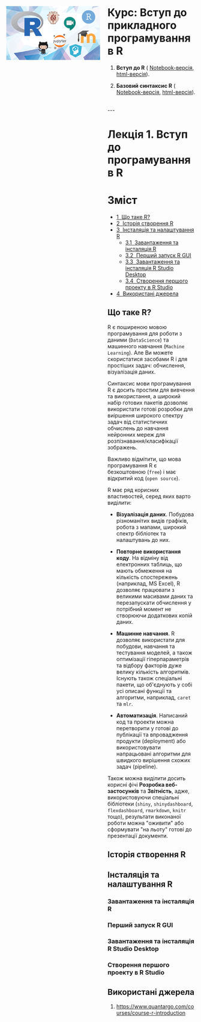 <div style="float:left; width: 250px">
    <img src="../images/lecture_view.png" class="img-thumbnail; width: 250px;" alt="" />
</div>
<div style= "margin: 0 0 0 270px">
<h1  style="margin-top: 0;" class="text-muted">Курс: Вступ до прикладного програмування в R</h1>

1. **Вступ до R** (<i class="fa fa-file-text-o"></i> [Notebook-версія](https://github.com/kleban/oa-programming-in-r/tree/master/Lecture_1), <i class="fa fa-file-code-o"></i> [html-версія](lecture_1/)).

2. **Базовий синтаксис R** (<i class="fa fa-file-text-o"></i> [Notebook-версія](https://github.com/kleban/oa-programming-in-r/tree/master/Lecture_2), <i class="fa fa-file-code-o"></i> [html-версія](lecture_2/)<!--, <i class="fa fa-file-pdf-o"></i> [pdf-версія]()-->).
<br style="clear:both">
---

# Лекція 1. Вступ до програмування в R

<h1>Зміст<span class="tocSkip"></span></h1>
<div class="toc"><ul class="toc-item"><li><span><a href="#Що-таке-R?" data-toc-modified-id="Що-таке-R?-1"><span class="toc-item-num">1&nbsp;&nbsp;</span>Що таке R?</a></span></li><li><span><a href="#Історія-створення-R" data-toc-modified-id="Історія-створення-R-2"><span class="toc-item-num">2&nbsp;&nbsp;</span>Історія створення R</a></span></li><li><span><a href="#Інсталяція-та-налаштування-R" data-toc-modified-id="Інсталяція-та-налаштування-R-3"><span class="toc-item-num">3&nbsp;&nbsp;</span>Інсталяція та налаштування R</a></span><ul class="toc-item"><li><span><a href="#Завантаження-та-інсталяція-R" data-toc-modified-id="Завантаження-та-інсталяція-R-3.1"><span class="toc-item-num">3.1&nbsp;&nbsp;</span>Завантаження та інсталяція R</a></span></li><li><span><a href="#Перший-запуск-R-GUI" data-toc-modified-id="Перший-запуск-R-GUI-3.2"><span class="toc-item-num">3.2&nbsp;&nbsp;</span>Перший запуск R GUI</a></span></li><li><span><a href="#Завантаження-та-інсталяція-R-Studio-Desktop" data-toc-modified-id="Завантаження-та-інсталяція-R-Studio-Desktop-3.3"><span class="toc-item-num">3.3&nbsp;&nbsp;</span>Завантаження та інсталяція R Studio Desktop</a></span></li><li><span><a href="#Створення-першого-проекту-в-R-Studio" data-toc-modified-id="Створення-першого-проекту-в-R-Studio-3.4"><span class="toc-item-num">3.4&nbsp;&nbsp;</span>Створення першого проекту в R Studio</a></span></li></ul></li><li><span><a href="#Використані-джерела" data-toc-modified-id="Використані-джерела-4"><span class="toc-item-num">4&nbsp;&nbsp;</span>Використані джерела</a></span></li></ul></div>

## Що таке R?

R є поширеною мовою програмування для роботи з даними (`DataScience`) та машинного навчання (`Machine Learning`). Але Ви можете скористатися засобами R і для простіших задач: обчислення, візуалізація даних.

Синтаксис мови програмування R є досить простим для вивчення та використання, а широкий набір готових пакетів дозволяє використати готові розробки для виіршення широкого спектру задач від статистичних обчислень до навчання нейронних мереж для розпізнавання/класифікації зображень.

Важливо відмітити, що мова програмування R є безкоштовною (`free`) і має відкритий код (`open source`).

R має ряд корисних властивостей, серед яких варто виділити:

* **Візуалізація даних**. Побудова різноманітих видів графіків, робота з мапами, широкий спектр бібліотек та налаштувань до них.

* **Повторне використання коду**. На відміну від електронних таблиць, що мають обмеження на кількість спостережень (наприклад, MS Excel), R дозволяє працювати з великими масивами даних та перезапускати обчислення у потрібний момент не створюючи додаткових копій даних. 

* **Машинне навчання**. R дозволяє використати для побудови, навчання та тестування моделей, а також оптимізації гіперпараметрів та відбору факторів дуже велику кількість алгоритмів. Існують також спеціальні пакети, що об'єднують у собі усі описані функції та алгоритми, наприклад, `caret` та `mlr`.

* **Автоматизація**. Написаний код та проекти можна перетворити у готові до публікації та впровадження продукти (deployment) або використовувати напрацьовані алгоритми для швидкого вирішення схожих задач (pipeline).

Також можна виділити досить корисні фічі **Розробка веб-застосунків** та **Звітність**, адже, використовуючи спеціальні бібліотеки (`shiny`, `shinydashboard`, `flexdashboard`, `rmarkdown`, `knitr` тощо), результати виконаної роботи можна "оживити" або сформувати "на льоту" готові до презентації документи.

## Історія створення R

## Інсталяція та налаштування R

### Завантаження та інсталяція R

### Перший запуск R GUI

### Завантаження та інсталяція R Studio Desktop

### Створення першого проекту в R Studio

## Використані джерела
1. https://www.quantargo.com/courses/course-r-introduction